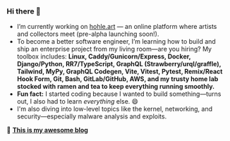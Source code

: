 ### Hi there 👋

- I’m currently working on [hohle.art](https://hohle.art) — an online platform where artists and collectors meet (pre-alpha launching soon!).
- To become a better software engineer, I’m learning how to build and ship an enterprise project from my living room—are you hiring? My toolbox includes:
  **Linux, Caddy/Gunicorn/Express, Docker, Django/Python, RR7/TypeScript, GraphQL (Strawberry/urql/graffle), Tailwind, MyPy, GraphQL Codegen, Vite, Vitest, Pytest, Remix/React Hook Form, Git, Bash, GitLab/GitHub, AWS, and my trusty home lab stocked with ramen and tea to keep everything running smoothly.**
- **Fun fact:** I started coding because I wanted to build something—turns out, I also had to learn *everything* else. 😄
- I'm also diving into low-level topics like the kernel, networking, and security—especially malware analysis and exploits.  

📖 **[This is my awesome blog](https://bxkgyxdlc29tzsbibg9n.xyz/)**
